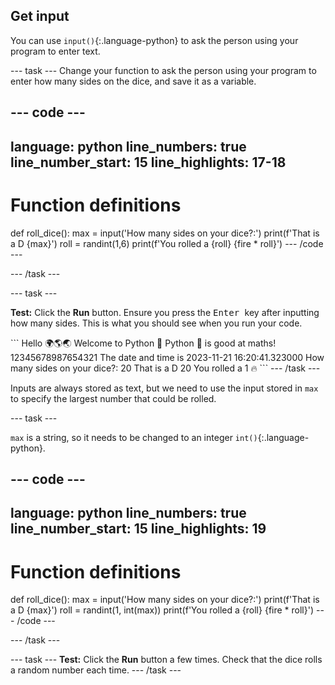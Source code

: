 ## Get input

You can use `input()`{:.language-python} to ask the person using your program to enter text.

--- task ---
Change your function to ask the person using your program to enter how many sides on the dice, and save it as a variable.

--- code ---
---
language: python
line_numbers: true
line_number_start: 15
line_highlights: 17-18
---
# Function definitions
def roll_dice():
    max = input('How many sides on your dice?:')
    print(f'That is a D {max}')
    roll = randint(1,6)
    print(f'You rolled a {roll} {fire * roll}')
--- /code ---

--- /task ---


--- task ---

**Test:** Click the **Run** button.
Ensure you press the <kbd> Enter </kbd> key after inputting how many sides.
This is what you should see when you run your code.

<div class="c-project-output">
```
Hello 🌍🌎🌏
Welcome to Python 🐍
Python 🐍 is good at maths!
12345678987654321
The date and time is 2023-11-21 16:20:41.323000
How many sides on your dice?:
20 
That is a D 20
You rolled a 1 🔥
```
 --- /task ---

Inputs are always stored as text, but we need to use the input stored in `max` to specify the largest number that could be rolled. 

--- task ---

`max` is a string, so it needs to be changed to an integer `int()`{:.language-python}.


--- code ---
---
language: python
line_numbers: true
line_number_start: 15
line_highlights: 19
---
# Function definitions        
def roll_dice():
    max = input('How many sides on your dice?:')
    print(f'That is a D {max}')
    roll = randint(1, int(max))
    print(f'You rolled a {roll} {fire * roll}')
--- /code ---

--- /task ---

--- task ---
**Test:** Click the **Run** button a few times. Check that the dice rolls a random number each time.
--- /task ---

